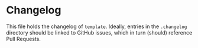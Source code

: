 # Changelog

This file holds the changelog of `template`. Ideally, entries in the `.changelog`
directory should be linked to GitHub issues, which in turn (should) reference Pull
Requests.

<!-- towncrier release notes start -->